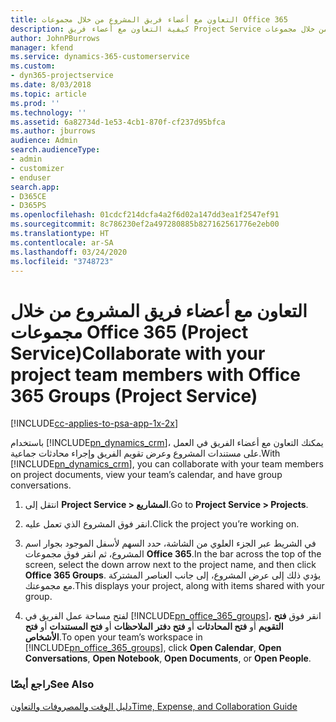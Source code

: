 ```yaml
---
title: التعاون مع أعضاء فريق المشروع من خلال مجموعات Office 365
description: كيفية التعاون مع أعضاء فريق Project Service من خلال مجموعات Office 365
author: JohnPBurrows
manager: kfend
ms.service: dynamics-365-customerservice
ms.custom:
- dyn365-projectservice
ms.date: 8/03/2018
ms.topic: article
ms.prod: ''
ms.technology: ''
ms.assetid: 6a82734d-1e53-4cb1-870f-cf237d95bfca
ms.author: jburrows
audience: Admin
search.audienceType:
- admin
- customizer
- enduser
search.app:
- D365CE
- D365PS
ms.openlocfilehash: 01cdcf214dcfa4a2f6d02a147dd3ea1f2547ef91
ms.sourcegitcommit: 8c786230ef2a497280885b827162561776e2eb00
ms.translationtype: HT
ms.contentlocale: ar-SA
ms.lasthandoff: 03/24/2020
ms.locfileid: "3748723"
---
```

# <a name="collaborate-with-your-project-team-members-with-office-365-groups-project-service"></a><span data-ttu-id="fb7d0-103">التعاون مع أعضاء فريق المشروع من خلال مجموعات Office 365 (Project Service)</span><span class="sxs-lookup"><span data-stu-id="fb7d0-103">Collaborate with your project team members with Office 365 Groups (Project Service)</span></span>

[!INCLUDE[cc-applies-to-psa-app-1x-2x](../includes/cc-applies-to-psa-app-1x-2x.md)]

<span data-ttu-id="fb7d0-104">باستخدام [!INCLUDE[pn_dynamics_crm](../includes/pn-dynamics-crm.md)]، يمكنك التعاون مع أعضاء الفريق في العمل على مستندات المشروع وعرض تقويم الفريق وإجراء محادثات جماعية.</span><span class="sxs-lookup"><span data-stu-id="fb7d0-104">With [!INCLUDE[pn_dynamics_crm](../includes/pn-dynamics-crm.md)], you can collaborate with your team members on project documents, view your team’s calendar, and have group conversations.</span></span>  
  
1. <span data-ttu-id="fb7d0-105">انتقل إلى **Project Service > المشاريع**.</span><span class="sxs-lookup"><span data-stu-id="fb7d0-105">Go to **Project Service > Projects**.</span></span>  
  
2. <span data-ttu-id="fb7d0-106">انقر فوق المشروع الذي تعمل عليه.</span><span class="sxs-lookup"><span data-stu-id="fb7d0-106">Click the project you’re working on.</span></span>  
  
3. <span data-ttu-id="fb7d0-107">في الشريط عبر الجزء العلوي من الشاشة، حدد السهم لأسفل الموجود بجوار اسم المشروع، ثم انقر فوق مجموعات **Office 365**.</span><span class="sxs-lookup"><span data-stu-id="fb7d0-107">In the bar across the top of the screen, select the down arrow next to the project name, and then click **Office 365 Groups**.</span></span> <span data-ttu-id="fb7d0-108">يؤدي ذلك إلى عرض المشروع، إلى جانب العناصر المشتركة مع مجموعتك.</span><span class="sxs-lookup"><span data-stu-id="fb7d0-108">This displays your project, along with items shared with your group.</span></span>  
  
4. <span data-ttu-id="fb7d0-109">لفتح مساحة عمل الفريق في [!INCLUDE[pn_office_365_groups](../includes/pn-office-365-groups.md)]، انقر فوق **فتح التقويم** أو **فتح المحادثات** أو **فتح دفتر الملاحظات** أو **فتح المستندات** أو **فتح الأشخاص**.</span><span class="sxs-lookup"><span data-stu-id="fb7d0-109">To open your team’s workspace in [!INCLUDE[pn_office_365_groups](../includes/pn-office-365-groups.md)], click **Open Calendar**, **Open Conversations**, **Open Notebook**, **Open Documents**, or **Open People**.</span></span>  
  
### <a name="see-also"></a><span data-ttu-id="fb7d0-110">راجع أيضًا</span><span class="sxs-lookup"><span data-stu-id="fb7d0-110">See Also</span></span>  
 [<span data-ttu-id="fb7d0-111">دليل الوقت والمصروفات والتعاون</span><span class="sxs-lookup"><span data-stu-id="fb7d0-111">Time, Expense, and Collaboration Guide</span></span>](../project-service/time-expense-collaboration-guide.md)
